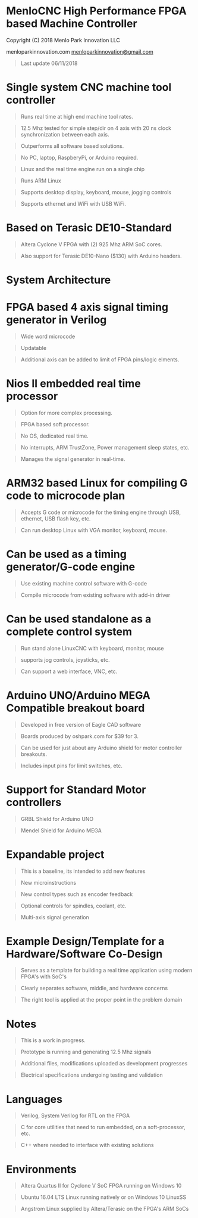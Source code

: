 
MenloCNC High Performance FPGA based Machine Controller
=======================================================

Copyright (C) 2018 Menlo Park Innovation LLC

   menloparkinnovation.com
   menloparkinnovation@gmail.com

> Last update 06/11/2018

# Single system CNC machine tool controller

  > Runs real time at high end machine tool rates.

  > 12.5 Mhz tested for simple step/dir on 4 axis with
    20 ns clock synchronization between each axis.

  > Outperforms all software based solutions.

  > No PC, laptop, RaspberyPi, or Arduino required.

  > Linux and the real time engine run on a single chip

  > Runs ARM Linux

  > Supports desktop display, keyboard, mouse, jogging controls

  > Supports ethernet and WiFi with USB WiFi.

# Based on Terasic DE10-Standard

  > Altera Cyclone V FPGA with (2) 925 Mhz ARM SoC cores.

  > Also support for Terasic DE10-Nano ($130) with Arduino headers.

# System Architecture  

# FPGA based 4 axis signal timing generator in Verilog

  > Wide word microcode

  > Updatable

  > Additional axis can be added to limit of FPGA pins/logic elments.

# Nios II embedded real time processor

  > Option for more complex processing.

  > FPGA based soft processor.

  > No OS, dedicated real time.

  > No interrupts, ARM TrustZone, Power management sleep states, etc.

  > Manages the signal generator in real-time.

#  ARM32 based Linux for compiling G code to microcode plan

  > Accepts G code or microcode for the timing engine through
    USB, ethernet, USB flash key, etc.

  > Can run desktop Linux with VGA monitor, keyboard, mouse.

# Can be used as a timing generator/G-code engine

  > Use existing machine control software with G-code

  > Compile microcode from existing software with add-in driver

# Can be used standalone as a complete control system

  > Run stand alone LinuxCNC with keyboard, monitor, mouse

  > supports jog controls, joysticks, etc.

  > Can support a web interface, VNC, etc.

# Arduino UNO/Arduino MEGA Compatible breakout board

  > Developed in free version of Eagle CAD software

  > Boards produced by oshpark.com for $39 for 3.

  > Can be used for just about any Arduino shield for motor
    controller breakouts.

  > Includes input pins for limit switches, etc.

# Support for Standard Motor controllers

  > GRBL Shield for Arduino UNO

  > Mendel Shield for Arduino MEGA

# Expandable project

  > This is a baseline, its intended to add new features

  > New microinstructions

  > New control types such as encoder feedback

  > Optional controls for spindles, coolant, etc.

  > Multi-axis signal generation

# Example Design/Template for a Hardware/Software Co-Design

  > Serves as a template for building a real time application using modern FPGA's with SoC's

  > Clearly separates software, middle, and hardware concerns

  > The right tool is applied at the proper point in the problem domain

# Notes

  > This is a work in progress.

  > Prototype is running and generating 12.5 Mhz signals

  > Additional files, modifications uploaded as development progresses

  > Electrical specifications undergoing testing and validation

# Languages

  > Verilog, System Verilog for RTL on the FPGA

  > C for core utilities that need to run embedded, on a soft-processor, etc.

  > C++ where needed to interface with existing solutions

# Environments

  > Altera Quartus II for Cyclone V SoC FPGA running on Windows 10

  > Ubuntu 16.04 LTS Linux running natively or on Windows 10 LinuxSS

  > Angstrom Linux supplied by Altera/Terasic on the FPGA's ARM SoCs

